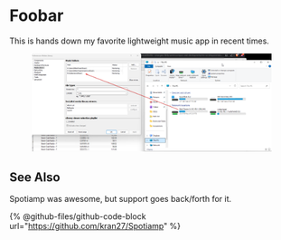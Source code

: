 # Foobar

This is hands down my favorite lightweight music app in recent times.&#x20;

<figure><img src="../../../../../.gitbook/assets/image%20(762).png" alt=""><figcaption></figcaption></figure>

## See Also

Spotiamp was awesome, but support goes back/forth for it.&#x20;

{% @github-files/github-code-block url="https://github.com/kran27/Spotiamp" %}

